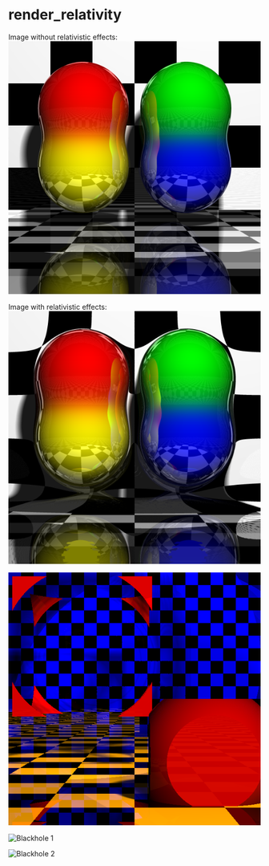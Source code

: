 # render_relativity

Image without relativistic effects:
![Capsules](/capsules.png)

Image with relativistic effects:
![Capsules with relativity](/capsules_gravity.png)

![Chopped cube](/chopped_cube.png)

![Blackhole 1](/blackhole1.pbm)

![Blackhole 2](/blackhole2.ppm)

